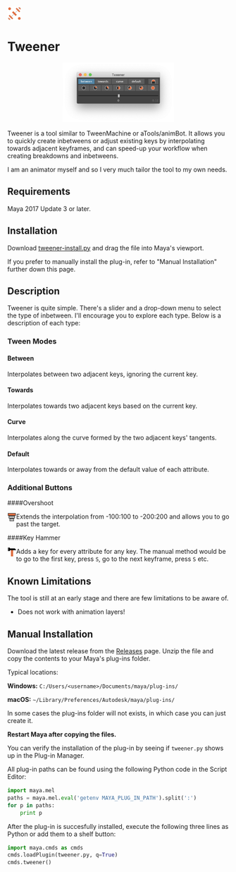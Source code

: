 <img src="icons/tweener-icon.svg" width="32px" height="32px">

# Tweener

<p align="center">
<img src="tweener-screenshot.png" width="50%" height="50%">
</p>

Tweener is a tool similar to TweenMachine or aTools/animBot. It allows you to quickly create inbetweens or adjust 
existing keys by interpolating towards adjacent keyframes, and can speed-up your workflow when creating breakdowns and 
inbetweens.

I am an animator myself and so I very much tailor the tool to my own needs.

## Requirements

Maya 2017 Update 3 or later.

## Installation

Download [tweener-install.py](https://github.com/mortenblaa/maya-tweener/raw/master/tweener-install.py) and drag 
the file into Maya's viewport.

If you prefer to manually install the plug-in, refer to "Manual Installation" further down this page.

## Description

Tweener is quite simple. There's a slider and a drop-down menu to select the type of inbetween. I'll encourage you to 
explore each type. Below is a description of each type:

### Tween Modes

#### Between
Interpolates between two adjacent keys, ignoring the current key.

#### Towards
Interpolates towards two adjacent keys based on the current key.

#### Curve
Interpolates along the curve formed by the two adjacent keys' tangents.

#### Default
Interpolates towards or away from the default value of each attribute.

### Additional Buttons

####Overshoot

<img src="icons/overshoot.svg" align="left" width="20" height="20"> 

Extends the interpolation from -100:100 to -200:200 and allows you to go past the target.

####Key Hammer

<img src="icons/keyhammer.svg" align="left" width="20" height="20">

Adds a key for every attribute for any key. The manual method would be to go to the first key, press `S`, go to the next
keyframe, press `S` etc.

## Known Limitations
The tool is still at an early stage and there are few limitations to be aware of. 

- Does not work with animation layers!

## Manual Installation

Download the latest release from the [Releases](https://github.com/mortenblaa/maya-tweener/releases) page. Unzip the 
file and copy the contents to your Maya's plug-ins folder.

Typical locations:

**Windows:** `C:/Users/<username>/Documents/maya/plug-ins/`

**macOS:** `~/Library/Preferences/Autodesk/maya/plug-ins/`

In some cases the plug-ins folder will not exists, in which case you can just create it.

**Restart Maya after copying the files.** 

You can verify the installation of the plug-in by seeing if `tweener.py` shows up in the Plug-in Manager.

All plug-in paths can be found using the following Python code in the Script Editor:

```python
import maya.mel
paths = maya.mel.eval('getenv MAYA_PLUG_IN_PATH').split(':')
for p in paths:
    print p
```

After the plug-in is succesfully installed, execute the following three lines as Python or add them to a shelf button:

```python
import maya.cmds as cmds
cmds.loadPlugin(tweener.py, q=True)
cmds.tweener()
```
